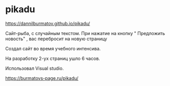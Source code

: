 # pikadu
https://dannilburmatov.github.io/pikadu/

Сайт-рыба, с случайным текстом. 
При нажатие на кнопку " Предложить новость" , вас перебросит на новую страницу 

Создал сайт во время учебного интенсива.

На разработку 2-ух страниц ушло 6 часов.

Использовал Visual studio.

https://burmatovs-page.ru/pikadu/
